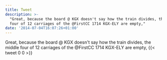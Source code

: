 ```yaml
---
title: Tweet
description: >-
  "Great, because the board @ KGX doesn't say how the train divides, the middle
  four of 12 carriages of the @FirstCC 1714 KGX-ELY are empty,"
date: '2014-07-04T16:07:26+01:00'
---
```

Great, because the board @ KGX doesn't say how the train divides, the middle four of 12 carriages of the @FirstCC 1714 KGX-ELY are empty,
      {{< tweet 0 0 >}}
    
